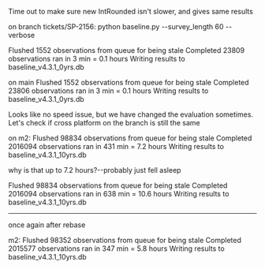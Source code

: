 Time out to make sure new IntRounded isn't slower, and gives same results


on branch tickets/SP-2156:
python baseline.py --survey_length 60 --verbose

Flushed 1552 observations from queue for being stale
Completed 23809 observations
ran in 3 min = 0.1 hours
Writing results to  baseline_v4.3.1_0yrs.db

on main
Flushed 1552 observations from queue for being stale
Completed 23806 observations
ran in 3 min = 0.1 hours
Writing results to  baseline_v4.3.1_0yrs.db

Looks like no speed issue, but we have changed the evaluation sometimes.
Let's check if cross platform on the branch is still the same


on m2:
Flushed 98834 observations from queue for being stale
Completed 2016094 observations
ran in 431 min = 7.2 hours
Writing results to  baseline_v4.3.1_10yrs.db

why is that up to 7.2 hours?--probably just fell asleep


Flushed 98834 observations from queue for being stale
Completed 2016094 observations
ran in 638 min = 10.6 hours
Writing results to  baseline_v4.3.1_10yrs.db


----
once again after rebase

m2:
Flushed 98352 observations from queue for being stale
Completed 2015577 observations
ran in 347 min = 5.8 hours
Writing results to  baseline_v4.3.1_10yrs.db

